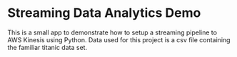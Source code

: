 # Streaming Data Analytics Demo

This is a small app to demonstrate how to setup a streaming pipeline to AWS Kinesis using Python. Data used
for this project is a csv file containing the familiar titanic data set.